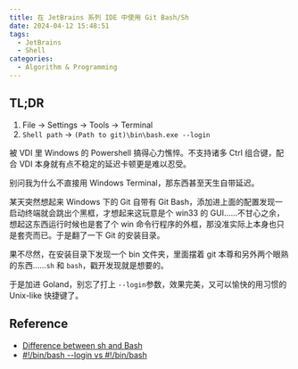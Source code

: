 ```yaml
---
title: 在 JetBrains 系列 IDE 中使用 Git Bash/Sh
date: 2024-04-12 15:48:51
tags:
  - JetBrains
  - Shell
categories:
  - Algorithm & Programming
---
```


## TL;DR

1. File -> Settings -> Tools -> Terminal
2. `Shell path` -> `(Path to git)\bin\bash.exe --login`

<!--more-->

被 VDI 里 Windows 的 Powershell 搞得心力憔悴。不支持诸多 Ctrl 组合键，配合 VDI 本身就有点不稳定的延迟卡顿更是难以忍受。

别问我为什么不直接用 Windows Terminal，那东西甚至天生自带延迟。

某天突然想起来 Windows 下的 Git 自带有 Git Bash，添加进上面的配置发现一启动终端就会跳出个黑框，才想起来这玩意是个 win33 的 GUI……不甘心之余，想起这东西运行时候也是套了个 win 命令行程序的外框，那没准实际上本身也只是套壳而已。于是翻了一下 Git 的安装目录。

果不尽然，在安装目录下发现一个 bin 文件夹，里面摆着 git 本尊和另外两个眼熟的东西……`sh` 和 `bash`，戳开发现就是想要的。

于是加进 Goland，别忘了打上 `--login`参数，效果完美，又可以愉快的用习惯的 Unix-like 快捷键了。

## Reference

* [Difference between sh and Bash](https://stackoverflow.com/questions/5725296/difference-between-sh-and-bash)
* [#!/bin/bash --login vs #!/bin/bash](https://stackoverflow.com/questions/25677790/bin-bash-login-vs-bin-bash)

